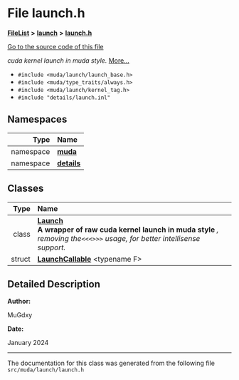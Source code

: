 

# File launch.h



[**FileList**](files.md) **>** [**launch**](dir_440d6ef7395341c98b5d944289d06a83.md) **>** [**launch.h**](launch_2launch_8h.md)

[Go to the source code of this file](launch_2launch_8h_source.md)

_cuda kernel launch in muda style._ [More...](#detailed-description)

* `#include <muda/launch/launch_base.h>`
* `#include <muda/type_traits/always.h>`
* `#include <muda/launch/kernel_tag.h>`
* `#include "details/launch.inl"`













## Namespaces

| Type | Name |
| ---: | :--- |
| namespace | [**muda**](namespacemuda.md) <br> |
| namespace | [**details**](namespacemuda_1_1details.md) <br> |


## Classes

| Type | Name |
| ---: | :--- |
| class | [**Launch**](classmuda_1_1_launch.md) <br>**A wrapper of raw cuda kernel launch in muda style** _, removing the_`<<<>>>` _usage, for better intellisense support._ |
| struct | [**LaunchCallable**](structmuda_1_1details_1_1_launch_callable.md) &lt;typename F&gt;<br> |


















































## Detailed Description




**Author:**

MuGdxy 




**Date:**

January 2024 





    

------------------------------
The documentation for this class was generated from the following file `src/muda/launch/launch.h`

